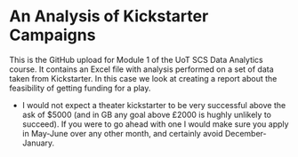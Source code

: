 # An Analysis of Kickstarter Campaigns
This is the GitHub upload for Module 1 of the UoT SCS Data Analytics course. It contains an Excel file with analysis performed on a set of data taken from Kickstarter. In this case we look at creating a report about the feasibility of getting funding for a play.

- I would not expect a theater kickstarter to be very successful above the ask of $5000 (and in GB any goal above £2000 is hughly unlikely to succeed). If you were to go ahead with one I would make sure you apply in May-June over any other month, and certainly avoid December-January.
